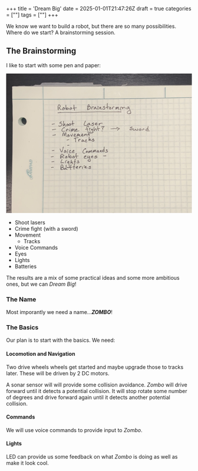 +++
title = 'Dream Big'
date = 2025-01-01T21:47:26Z
draft = true
categories = [""]
tags = [""]
+++

We know we want to build a robot, but there are so many possibilities.  Where do we start?  A brainstorming session.

## The Brainstorming

I like to start with some pen and paper:

[![Results of our brainstorming session.](brainstorming.jpg "Results of our brainstorming session.")](brainstorming.jpg)

- Shoot lasers
- Crime fight (with a sword)
- Movement
  - Tracks
- Voice Commands
- Eyes
- Lights
- Batteries

The results are a mix of some practical ideas and some more ambitious ones, but we can _Dream Big_!

### The Name

Most imporantly we need a name...___ZOMBO___!

### The Basics

Our plan is to start with the basics. We need:

#### Locomotion and Navigation

Two drive wheels wheels get started and maybe upgrade those to tracks later.  These will be driven by 2 DC motors.

A sonar sensor will will provide some collision avoidance.  _Zombo_ will drive forward until it detects a potential collision.  It will stop rotate some number of degrees and drive forward again until it detects another potential collision.

#### Commands

We will use voice commands to provide input to _Zombo_.

#### Lights

LED can provide us some feedback on what _Zombo_ is doing as well as make it look cool.
